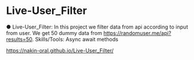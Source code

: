 # Live-User_Filter

●	Live-User_Filter: In this project we filter data from api according to input from user. We get 50 dummy data from https://randomuser.me/api?results=50. Skills/Tools: Async await methods

https://nakin-oral.github.io/Live-User_Filter/
